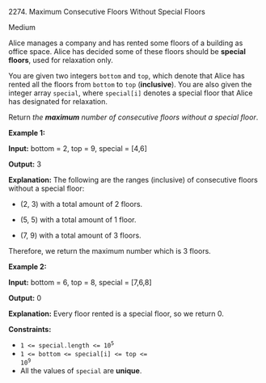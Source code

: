 2274\. Maximum Consecutive Floors Without Special Floors

Medium

Alice manages a company and has rented some floors of a building as office space. Alice has decided some of these floors should be **special floors**, used for relaxation only.

You are given two integers `bottom` and `top`, which denote that Alice has rented all the floors from `bottom` to `top` (**inclusive**). You are also given the integer array `special`, where `special[i]` denotes a special floor that Alice has designated for relaxation.

Return _the **maximum** number of consecutive floors without a special floor_.

**Example 1:**

**Input:** bottom = 2, top = 9, special = [4,6]

**Output:** 3

**Explanation:** The following are the ranges (inclusive) of consecutive floors without a special floor:

- (2, 3) with a total amount of 2 floors.

- (5, 5) with a total amount of 1 floor.

- (7, 9) with a total amount of 3 floors.

Therefore, we return the maximum number which is 3 floors. 

**Example 2:**

**Input:** bottom = 6, top = 8, special = [7,6,8]

**Output:** 0

**Explanation:** Every floor rented is a special floor, so we return 0. 

**Constraints:**

*   <code>1 <= special.length <= 10<sup>5</sup></code>
*   <code>1 <= bottom <= special[i] <= top <= 10<sup>9</sup></code>
*   All the values of `special` are **unique**.